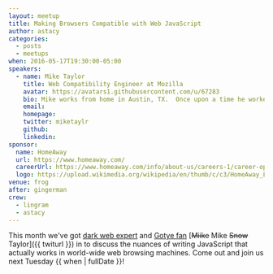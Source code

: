 ```yaml
---
layout: meetup
title: Making Browsers Compatible with Web JavaScript
author: astacy
categories:
  - posts
  - meetups
when: 2016-05-17T19:30:00-05:00
speakers:
  - name: Mike Taylor
    title: Web Compatibility Engineer at Mozilla
    avatar: https://avatars1.githubusercontent.com/u/67283
    bio: Mike works from home in Austin, TX.  Once upon a time he worked at Opera Software as a Web Opener, whatever that means.
    email:
    homepage:
    twitter: miketaylr
    github:
    linkedin:
sponsor:
  name: HomeAway
  url: https://www.homeaway.com/
  careerUrl: https://www.homeaway.com/info/about-us/careers-1/career-opportunities
  logo: https://upload.wikimedia.org/wikipedia/en/thumb/c/c3/HomeAway_Logo.svg/250px-HomeAway_Logo.svg.png
venue: frog
after: gingerman
crew:
  - lingram
  - astacy
---
```


This month we've got [dark web expert](https://miketaylr.com/posts/2016/04/string-prototype-contains-use-your-own-judgement.html) and [Gotye fan](https://miketaylr.com/posts/2016/02/dispatching-magical-webkit-prefixed-events.html) [<strike>Miike</strike> Mike <strike>Snow</strike> Taylor]({{ twiturl }}) in to discuss the nuances of writing JavaScript that actually works in world-wide web browsing machines. Come out and join us next Tuesday {{ when | fullDate }}!
